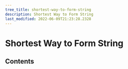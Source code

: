 ```yaml
---
tree_title: shortest-way-to-form-string
description: Shortest Way to Form String
last_modified: 2022-06-09T21:23:28.2328
---
```


# Shortest Way to Form String

## Contents
